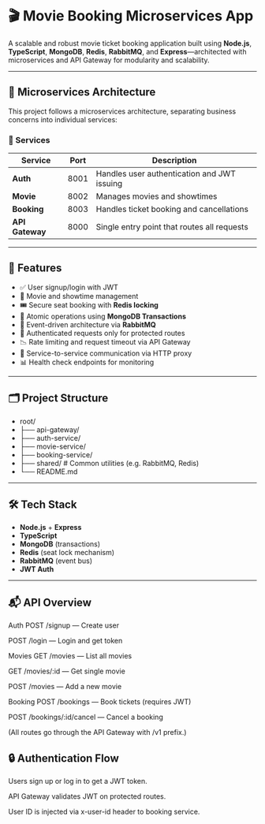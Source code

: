# 🎬 Movie Booking Microservices App

A scalable and robust movie ticket booking application built using **Node.js**, **TypeScript**, **MongoDB**, **Redis**, **RabbitMQ**, and **Express**—architected with microservices and API Gateway for modularity and scalability.

---

## 🧱 Microservices Architecture

This project follows a microservices architecture, separating business concerns into individual services:

### 🔧 Services

| Service         | Port  | Description                                  |
|----------------|-------|----------------------------------------------|
| **Auth**       | 8001  | Handles user authentication and JWT issuing  |
| **Movie**      | 8002  | Manages movies and showtimes                 |
| **Booking**    | 8003  | Handles ticket booking and cancellations     |
| **API Gateway**| 8000  | Single entry point that routes all requests  |

---

## 🚀 Features

- ✅ User signup/login with JWT
- 🎥 Movie and showtime management
- 🎟️ Secure seat booking with **Redis locking**
- 🔁 Atomic operations using **MongoDB Transactions**
- 🧵 Event-driven architecture via **RabbitMQ**
- 🔐 Authenticated requests only for protected routes
- 📉 Rate limiting and request timeout via API Gateway
- 📡 Service-to-service communication via HTTP proxy
- 📊 Health check endpoints for monitoring

---

## 🗂 Project Structure

- root/
- ├── api-gateway/
- ├── auth-service/
- ├── movie-service/
- ├── booking-service/
- ├── shared/ # Common utilities (e.g. RabbitMQ, Redis)
- └── README.md

---

## 🛠️ Tech Stack

- **Node.js** + **Express**
- **TypeScript**
- **MongoDB** (transactions)
- **Redis** (seat lock mechanism)
- **RabbitMQ** (event bus)
- **JWT Auth**
  
---

## 📬 API Overview
Auth
POST /signup — Create user

POST /login — Login and get token

Movies
GET /movies — List all movies

GET /movies/:id — Get single movie

POST /movies — Add a new movie

Booking
POST /bookings — Book tickets (requires JWT)

POST /bookings/:id/cancel — Cancel a booking

(All routes go through the API Gateway with /v1 prefix.)

## 🔒 Authentication Flow
Users sign up or log in to get a JWT token.

API Gateway validates JWT on protected routes.

User ID is injected via x-user-id header to booking service.
